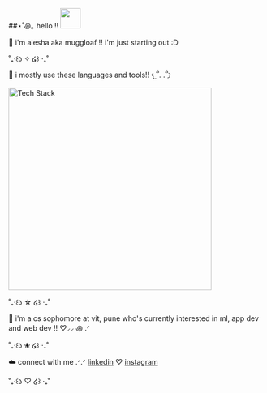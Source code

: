 ##⋆˚꩜｡ hello !! <img height="40" src="https://media.tenor.com/8HaTOA3o0OoAAAAj/pixel-cat.gif"></img>

🌱 i'm alesha aka muggloaf !! i'm just starting out :D  

˚₊‧꒰ა ✧ ໒꒱ ‧₊˚

🌸 i mostly use these languages and tools!! 𐔌՞. .՞𐦯
<div style="margin: 10px 0;">
  <img src="https://skillicons.dev/icons?i=c,cpp,py,flutter,html,css,js,nodejs,mongodb,mysql,linux" alt="Tech Stack" width="400" />
</div>

<p></p>
<p>˚₊‧꒰ა ☆ ໒꒱ ‧₊˚</p>
<p></p>

🍡 i'm a cs sophomore at vit, pune who's currently interested in ml, app dev and web dev !! ♡⸝⸝ ꩜ .ᐟ

<p></p>
<p>˚₊‧꒰ა ❀ ໒꒱ ‧₊˚</p>
<p></p>

☁️ connect with me   .ᐟ.ᐟ   <a href="https://linkedin.com/in/alesha-mulla-263827329/" target="_blank">linkedin</a>   ♡   <a href="https://instagram.com/alesha.gif" target="_blank">instagram</a>
<p></p>
<p>˚₊‧꒰ა ♡ ໒꒱ ‧₊˚</p>
